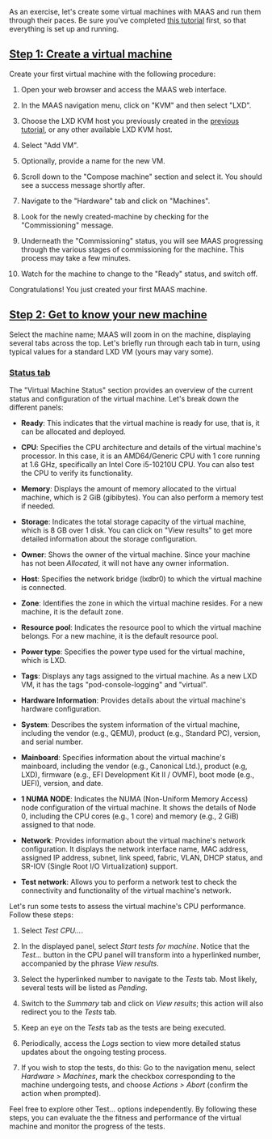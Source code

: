 <!-- "Deploy some machines" -->
As an exercise, let's create some virtual machines with MAAS and run them through their paces.  Be sure you've completed [this tutorial](/t/bootstrap-maas/5092) first, so that everything is set up and running.

<a href="#heading--Step-1-Create-a-virtual-machine"><h2 id="heading--Step-1-Create-a-virtual-machine">Step 1: Create a virtual machine</h2></a>

Create your first virtual machine with the following procedure:

1. Open your web browser and access the MAAS web interface.

2. In the MAAS navigation menu, click on "KVM" and then select "LXD".

3. Choose the LXD KVM host you previously created in the [previous tutorial](/t/bootstrap-maas/5092), or any other available LXD KVM host.

4. Select "Add VM".

5. Optionally, provide a name for the new VM.

6. Scroll down to the "Compose machine" section and select it. You should see a success message shortly after.

7. Navigate to the "Hardware" tab and click on "Machines".

8. Look for the newly created-machine by checking for the "Commissioning" message.

9. Underneath the "Commissioning" status, you will see MAAS progressing through the various stages of commissioning for the machine. This process may take a few minutes.

10. Watch for the machine to change to the "Ready" status, and switch off.

Congratulations!  You just created your first MAAS machine.

<a href="#heading--Step-2-Get-to-know-your-new-machine"><h2 id="heading--Step-2-Get-to-know-your-new-machine">Step 2: Get to know your new machine</h2></a>

Select the machine name; MAAS will zoom in on the machine, displaying several tabs across the top.  Let's briefly run through each tab in turn, using typical values for a standard LXD VM (yours may vary some).

<a href="#heading--Status-tab"><h3 id="heading--Status-tab">Status tab</h3></a>

The "Virtual Machine Status" section provides an overview of the current status and configuration of the virtual machine. Let's break down the different panels:

- **Ready**: This indicates that the virtual machine is ready for use, that is, it can be allocated and deployed.

- **CPU**: Specifies the CPU architecture and details of the virtual machine's processor. In this case, it is an AMD64/Generic CPU with 1 core running at 1.6 GHz, specifically an Intel Core i5-10210U CPU. You can also test the CPU to verify its functionality.

- **Memory**: Displays the amount of memory allocated to the virtual machine, which is 2 GiB (gibibytes). You can also perform a memory test if needed.

- **Storage**: Indicates the total storage capacity of the virtual machine, which is 8 GB over 1 disk. You can click on "View results" to get more detailed information about the storage configuration.

- **Owner**: Shows the owner of the virtual machine. Since your machine has not been *Allocated*, it will not have any owner information.

- **Host**: Specifies the network bridge (lxdbr0) to which the virtual machine is connected.

- **Zone**: Identifies the zone in which the virtual machine resides. For a new machine, it is the default zone.

- **Resource pool**: Indicates the resource pool to which the virtual machine belongs. For a new machine, it is the default resource pool.

- **Power type**: Specifies the power type used for the virtual machine, which is LXD.

- **Tags**: Displays any tags assigned to the virtual machine. As a new LXD VM, it has the tags "pod-console-logging" and "virtual".

- **Hardware Information**: Provides details about the virtual machine's hardware configuration.

- **System**: Describes the system information of the virtual machine, including the vendor (e.g., QEMU), product (e.g., Standard PC), version, and serial number.

- **Mainboard**: Specifies information about the virtual machine's mainboard, including the vendor (e.g., Canonical Ltd.), product (e.g, LXD), firmware (e.g., EFI Development Kit II / OVMF), boot mode (e.g., UEFI), version, and date.

- **1 NUMA NODE**: Indicates the NUMA (Non-Uniform Memory Access) node configuration of the virtual machine. It shows the details of Node 0, including the CPU cores (e.g., 1 core) and memory (e.g., 2 GiB) assigned to that node.

- **Network**: Provides information about the virtual machine's network configuration. It displays the network interface name, MAC address, assigned IP address, subnet, link speed, fabric, VLAN, DHCP status, and SR-IOV (Single Root I/O Virtualization) support.

- **Test network**: Allows you to perform a network test to check the connectivity and functionality of the virtual machine's network.

Let's run some tests to assess the virtual machine's CPU performance. Follow these steps:

1. Select *Test CPU...*.

2. In the displayed panel, select *Start tests for machine*.  Notice that the *Test...* button in the CPU panel will transform into a hyperlinked number, accompanied by the phrase *View results*.

3. Select the hyperlinked number to navigate to the *Tests* tab. Most likely, several tests will be listed as *Pending*.

4. Switch to the *Summary* tab and click on *View results*; this action will also redirect you to the *Tests* tab.

5. Keep an eye on the *Tests* tab as the tests are being executed.

6. Periodically, access the *Logs* section to view more detailed status updates about the ongoing testing process.

7. If you wish to stop the tests, do this: Go to the navigation menu, select *Hardware > Machines*, mark the checkbox corresponding to the machine undergoing tests, and choose *Actions > Abort* (confirm the action when prompted).

Feel free to explore other Test... options independently.  By following these steps, you can evaluate the the fitness and performance of the virtual machine and monitor the progress of the tests.